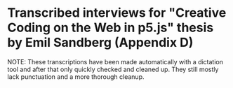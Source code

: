 # Transcribed interviews for "Creative Coding on the Web in p5.js" thesis by Emil Sandberg (Appendix D)

NOTE: These transcriptions have been made automatically with a dictation tool and after that only quickly checked and cleaned up. They still mostly lack punctuation and a more thorough cleanup.